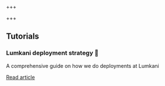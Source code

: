+++

+++
## Tutorials

### Lumkani deployment strategy 🚀

A comprehensive guide on how we do deployments at Lumkani

[Read article](/tutorials/lumkani-deployment-strategy.html)
